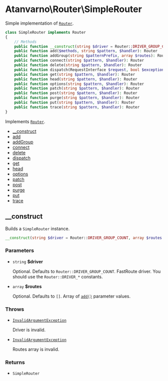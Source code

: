 # Atanvarno\Router\SimpleRouter
Simple implementation of [`Router`](Router.md).
```php
class SimpleRouter implements Router
{
    // Methods
    public function __construct(string $driver = Router::DRIVER_GROUP_COUNT, array $routes = [])
    public function add($methods, string $pattern, $handler): Router
    public function addGroup(string $patternPrefix, array $routes): Router
    public function connect(string $pattern, $handler): Router
    public function delete(string $pattern, $handler): Router
    public function dispatch(RequestInterface $request, bool $exceptions = false): array
    public function get(string $pattern, $handler): Router
    public function head(string $pattern, $handler): Router
    public function options(string $pattern, $handler): Router
    public function patch(string $pattern, $handler): Router
    public function post(string $pattern, $handler): Router
    public function purge(string $pattern, $handler): Router
    public function put(string $pattern, $handler): Router
    public function trace(string $pattern, $handler): Router
}
```
Implements [`Router`](Router.md).
* [__construct](#construct)
* [add](Router.md#add)
* [addGroup](Router.md#addGroup)
* [connect](Router.md#connect)
* [delete](Router.md#delete)
* [dispatch](Router.md#dispatch)
* [get](Router.md#get)
* [head](Router.md#head)
* [options](Router.md#options)
* [patch](Router.md#patch)
* [post](Router.md#post)
* [purge](Router.md#purge)
* [put](Router.md#put)
* [trace](Router.md#trace)

## __construct
Builds a `SimpleRouter` instance.
```php
__construct(string $driver = Router::DRIVER_GROUP_COUNT, array $routes = [])
```

### Parameters
* `string` **$driver**

  Optional. Defaults to `Router::DRIVER_GROUP_COUNT`. FastRoute driver. You 
  should use the `Router::DRIVER_*` constants.

* `array` **$routes**

  Optional. Defaults to `[]`. Array of [`add()`](Router.md#add) parameter 
  values.

### Throws
* [`InvalidArgumentException`](InvalidArgumentException.md)

  Driver is invalid.
  
* [`InvalidArgumentException`](InvalidArgumentException.md)

  Routes array is invalid.

### Returns
* `SimpleRouter`
